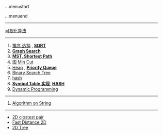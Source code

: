 ...menustart


...menuend


---

[可视化算法](https://visualgo.net)

---

 1. [排序 选择](https://github.com/mebusy/notes/blob/master/dev_notes/Algorithm_12.md)  , [**SORT**](https://github.com/mebusy/notes/blob/master/dev_notes/AlgorithmI.md)
 2. [**Graph Search**](https://github.com/mebusy/notes/blob/master/dev_notes/AlgorithmII_Graph.md) 
 3. [**MST, Shortest Path**](https://github.com/mebusy/notes/blob/master/dev_notes/AlgorithmII_MST.md) 
 4. [图 Min Cut](https://github.com/mebusy/notes/blob/master/dev_notes/Algorithm_GraphMinCut.md) 
 5. [Heap](https://github.com/mebusy/notes/blob/master/dev_notes/Algorithm_Heap.md) , [**Priority Queue**](https://github.com/mebusy/notes/blob/master/dev_notes/AlgorithmI_PQ.md)
 6. [Binary Search Tree](https://github.com/mebusy/notes/blob/master/dev_notes/Algorithm_BinarySearchTree.md) 
 7. [hash](https://github.com/mebusy/notes/blob/master/dev_notes/Algorithm_hash.md)
 8. [**Symbol Table 实现**](https://github.com/mebusy/notes/blob/master/dev_notes/AlgorithmI_SmybolTables.md), [**HASH**](https://github.com/mebusy/notes/blob/master/dev_notes/AlgorithmI_HashTables.md)
 9. [Dynamic Programming](https://github.com/mebusy/notes/blob/master/dev_notes/DynamicProgramming.md)

---
 

 1. [Algorithm on String](https://github.com/mebusy/notes/blob/master/dev_notes/Algorithm_On_Strings.md)

---

 - [2D clostest pair](https://github.com/mebusy/notes/blob/master/dev_notes/Algorithm_closestPair.md) 
 - [Fast Distance 2D](https://github.com/mebusy/notes/blob/master/dev_notes/Algorithm_fastdistance2D.md)
 - [2D Tree](https://github.com/mebusy/notes/blob/master/dev_notes/2dTree.md)

